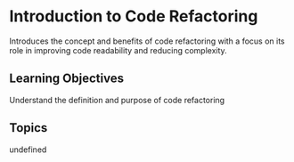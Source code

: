 # Introduction to Code Refactoring

Introduces the concept and benefits of code refactoring with a focus on its role in improving code readability and reducing complexity.

## Learning Objectives
Understand the definition and purpose of code refactoring

## Topics
undefined